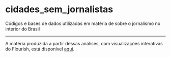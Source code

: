 # cidades_sem_jornalistas
Códigos e bases de dados utilizadas em matéria de sobre o jornalismo no interior do Brasil

---

A matéria produzida a partir dessas análises, com visualizações interativas do Flourish, está disponível [aqui]([url]https://diogoml2003.wixsite.com/portfolio/post/fora-da-pauta-em-76-das-cidades-brasileiras-não-existem-jornalistas-registrados-oficialmente).
